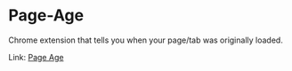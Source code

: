 # Page-Age
Chrome extension that tells you when your page/tab was originally loaded.

Link: [Page Age](https://chrome.google.com/webstore/detail/page-age/abeejngednjmajlpnmgjodpedkpmgaje)
